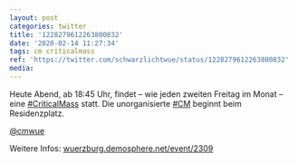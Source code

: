 ```yaml
---
layout: post
categories: twitter
title: '1228279612263800832'
date: '2020-02-14 11:27:34'
tags: cm criticalmass
ref: 'https://twitter.com/schwarzlichtwue/status/1228279612263800832'
media:
---
```

Heute Abend, ab 18:45 Uhr, findet – wie jeden zweiten Freitag im Monat – eine [#CriticalMass](/t/criticalmass) statt. Die unorganisierte [#CM](/t/cm) beginnt beim Residenzplatz.



[@cmwue](https://twitter.com/cmwue)



Weitere Infos: [wuerzburg.demosphere.net/event/2309](https://wuerzburg.demosphere.net/event/2309) 